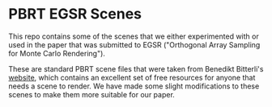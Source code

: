 # PBRT EGSR Scenes

This repo contains some of the scenes that we either experimented with or used
in the paper that was submitted to EGSR ("Orthogonal Array Sampling for Monte
Carlo Rendering").

These are standard PBRT scene files that were taken from Benedikt Bitterli's
[website](https://benedikt-bitterli.me/resources/), which contains an
excellent set of free resources for anyone that needs a scene to render. We
have made some slight modifications to these scenes to make them more suitable
for our paper.
